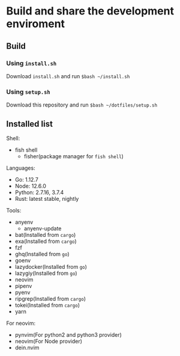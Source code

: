 # Build and share the  development enviroment

## Build

### Using `install.sh`

Download `install.sh` and run `$bash ~/install.sh`

### Using `setup.sh`

Download this repository and run `$bash ~/dotfiles/setup.sh`

## Installed list

Shell: 

- fish shell
    - fisher(package manager for `fish shell`)

Languages:  

- Go: 1.12.7
- Node: 12.6.0
- Python: 2.7.16, 3.7.4
- Rust: latest stable, nightly

Tools:

- anyenv
    - anyenv-update
- bat(Installed from `cargo`)
- exa(Installed from `cargo`)
- fzf
- ghq(Installed from `go`)
- goenv
- lazydocker(Installed from `go`)
- lazygiy(Installed from `go`)
- neovim
- pipenv
- pyenv
- ripgrep(Installed from `cargo`)
- tokei(Installed from `cargo`)
- yarn

For neovim:

- pynvim(For python2 and python3 provider)
- neovim(For Node provider)
- dein.nvim
